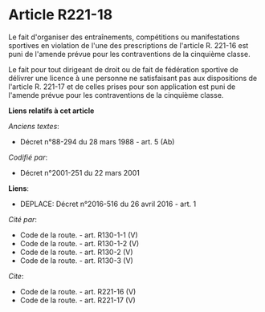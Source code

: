 # Article R221-18

Le fait d'organiser des entraînements, compétitions ou manifestations sportives en violation de l'une des prescriptions de
l'article R. 221-16 est puni de l'amende prévue pour les contraventions de la cinquième classe.

Le fait pour tout dirigeant de droit ou de fait de fédération sportive de délivrer une licence à une personne ne satisfaisant
pas aux dispositions de l'article R. 221-17 et de celles prises pour son application est puni de l'amende prévue pour les
contraventions de la cinquième classe.

**Liens relatifs à cet article**

_Anciens textes_:

  - Décret n°88-294 du 28 mars 1988 - art. 5 (Ab)

_Codifié par_:

  - Décret n°2001-251 du 22 mars 2001

**Liens**:

  - DEPLACE: Décret n°2016-516 du 26 avril 2016 - art. 1

_Cité par_:

  - Code de la route. - art. R130-1-1 (V)
  - Code de la route. - art. R130-1-2 (V)
  - Code de la route. - art. R130-2 (V)
  - Code de la route. - art. R130-3 (V)

_Cite_:

  - Code de la route. - art. R221-16 (V)
  - Code de la route. - art. R221-17 (V)
